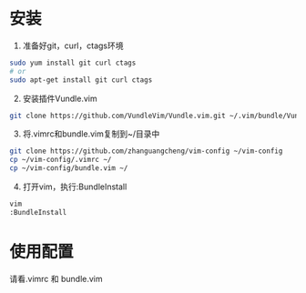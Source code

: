 # 安装

1. 准备好git，curl，ctags环境

```bash
sudo yum install git curl ctags
# or
sudo apt-get install git curl ctags
```

2. 安装插件Vundle.vim

```bash
git clone https://github.com/VundleVim/Vundle.vim.git ~/.vim/bundle/Vundle.vim
```

3. 将.vimrc和bundle.vim复制到~/目录中

```bash
git clone https://github.com/zhanguangcheng/vim-config ~/vim-config
cp ~/vim-config/.vimrc ~/
cp ~/vim-config/bundle.vim ~/
```

4. 打开vim，执行:BundleInstall

```bash
vim
:BundleInstall
```

# 使用配置

请看.vimrc 和 bundle.vim
